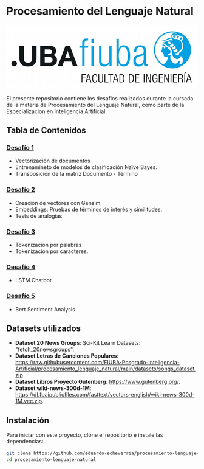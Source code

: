 # Procesamiento del Lenguaje Natural

![UBA logo](https://github.com/hernancontigiani/ceia_memorias_especializacion/raw/master/Figures/logoFIUBA.jpg)

El presente repositorio contiene los desafios realizados durante la cursada de la materia de Procesamiento del Lenguaje Natural, como parte de la Especializacion en Inteligencia Artificial.

## Tabla de Contenidos

### [Desafío 1](Desafio_1) 
* Vectorización de documentos
* Entrenamineto de modelos de clasificación Naïve Bayes.
* Transposición de la matríz Documento - Término

### [Desafío 2](Desafio_2) 

* Creación de vectores con Gensim.
* Embeddings: Pruebas de términos de interés y similitudes.
* Tests de analogías

### [Desafío 3](Desafio_3)
* Tokenización por palabras
* Tokenización por caracteres.

### [Desafío 4](Desafio_4)
* LSTM Chatbot

### [Desafío 5](Desafio_5)
* Bert Sentiment Analysis


## Datasets utilizados

- **Dataset 20 News Groups**: Sci-Kit Learn Datasets: "fetch_20newsgroups".
- **Dataset Letras de Canciones Populares**: https://raw.githubusercontent.com/FIUBA-Posgrado-Inteligencia-Artificial/procesamiento_lenguaje_natural/main/datasets/songs_dataset.zip
- **Dataset Libros Proyecto Gutenberg**: https://www.gutenberg.org/.
- **Dataset wiki-news-300d-1M**: https://dl.fbaipublicfiles.com/fasttext/vectors-english/wiki-news-300d-1M.vec.zip.

## Instalación

Para iniciar con este proyecto, clone el repositorio e instale las dependencias:

```bash
git clone https://github.com/eduardo-echeverria/procesamiento-lenguaje-natural.git
cd procesamiento-lenguaje-natural

